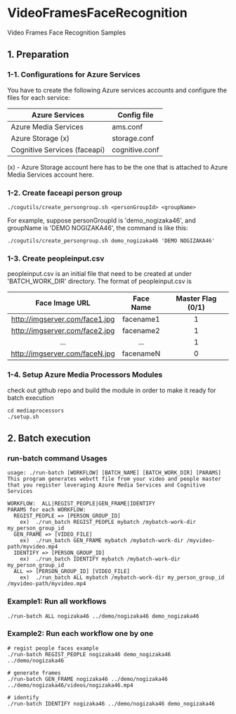 # VideoFramesFaceRecognition
Video Frames Face Recognition Samples


## 1. Preparation

### 1-1. Configurations for Azure Services
You have to create the following Azure services accounts and configure the files for each service:

| Azure Services                | Config file    | 
|-------------------------------|----------------|
| Azure Media Services          | ams.conf       |
| Azure Storage (x)             | storage.conf   |
| Cognitive Services (faceapi)  | cognitive.conf | 
(x) - Azure Storage account here has to be the one that is attached to Azure Media Services account here.

### 1-2. Create faceapi person group
```
./cogutils/create_persongroup.sh <personGroupId> <groupName>
```

For example, suppose personGroupId is 'demo_nogizaka46', and groupName is 'DEMO NOGIZAKA46', the command is like this:
```
./cogutils/create_persongroup.sh demo_nogizaka46 'DEMO NOGIZAKA46'
```

### 1-3. Create peopleinput.csv
peopleinput.csv is an initial file that need to be created at under 'BATCH_WORK_DIR' directory.
The format of peopleinput.csv is


| Face Image URL                 | Face Name | Master Flag (0/1) |
|:------------------------------:|:---------:|:-----------------:|
| http://imgserver.com/face1.jpg | facename1 | 1                 |
| http://imgserver.com/face2.jpg | facename2 | 1                 |
| ...                            | ...       | 1                 |
| http://imgserver.com/faceN.jpg | facenameN | 0                 |


### 1-4. Setup Azure Media Processors Modules
check out github repo and build the module in order to make it ready for batch execution
```
cd mediaprocessors
./setup.sh
```

## 2. Batch execution

### run-batch command Usages
```
usage: ./run-batch [WORKFLOW] [BATCH_NAME] [BATCH_WORK_DIR] [PARAMS]
This program generates webvtt file from your video and people master 
that you register leveraging Azure Media Services and Cognitive Services

WORKFLOW:  ALL|REGIST_PEOPLE|GEN_FRAME|IDENTIFY
PARAMS for each WORKFLOW:
  REGIST_PEOPLE => [PERSON_GROUP_ID]
    ex)  ./run_batch REGIST_PEOPLE mybatch /mybatch-work-dir my_person_group_id
  GEN_FRAME => [VIDEO_FILE]
    ex)  ./run_batch GEN_FRAME mybatch /mybatch-work-dir /myvideo-path/myvideo.mp4
  IDENTIFY => [PERSON_GROUP_ID]
    ex)  ./run_batch IDENTIFY mybatch /mybatch-work-dir my_person_group_id
  ALL => [PERSON_GROUP_ID] [VIDEO_FILE]
    ex)  ./run_batch ALL mybatch /mybatch-work-dir my_person_group_id /myvideo-path/myvideo.mp4
```

### Example1: Run all workflows
```
./run-batch ALL nogizaka46 ../demo/nogizaka46 demo_nogizaka46 
```


### Example2: Run each workflow one by one

```
# regist people faces example
./run-batch REGIST_PEOPLE nogizaka46 demo_nogizaka46 ../demo/nogizaka46

# generate frames
./run-batch GEN_FRAME nogizaka46 ../demo/nogizaka46 ../demo/nogizaka46/videos/nogizaka46.mp4

# identify
./run-batch IDENTIFY nogizaka46 ../demo/nogizaka46 demo_nogizaka46 
```

